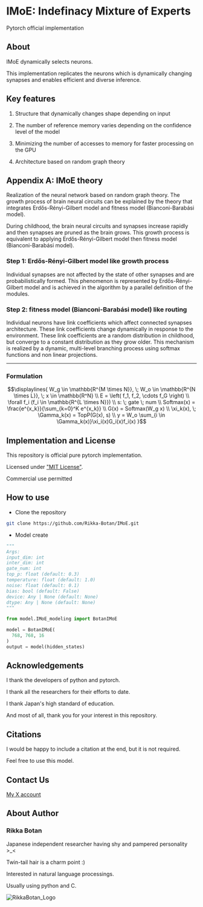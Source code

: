 # IMoE: Indefinacy Mixture of Experts
Pytorch official implementation

## About

IMoE dynamically selects neurons.

This implementation replicates the neurons which is dynamically changing synapses and enables efficient and diverse inference.


## Key features

1. Structure that dynamically changes shape depending on input

2. The number of reference memory varies depending on the confidence level of the model

3. Minimizing the number of accesses to memory for faster processing on the GPU

4. Architecture based on random graph theory

## Appendix A: IMoE theory

Realization of the neural network based on random graph theory.
The growth process of brain neural circuits can be explained by the theory
that integrates Erdős-Rényi-Gilbert model
and fitness model (Bianconi-Barabási model).

During childhood, the brain neural circuits and synapses increase rapidly
and then synapses are pruned as the brain grows.
This growth process is equivalent to applying Erdős-Rényi-Gilbert model
then fitness model (Bianconi-Barabási model).

### Step 1: Erdős-Rényi-Gilbert model like growth process

Individual synapses are not affected by the state of other synapses
and are probabilistically formed.
This phenomenon is represented by Erdős-Rényi-Gilbert model
and is achieved in the algorithm by a parallel definition of the modules.

### Step 2: fitness model (Bianconi-Barabási model) like routing

Individual neurons have link coefficients
which affect connected synapses architecture.
These link coefficients change dynamically in response to the environment.
These link coefficients are a random distribution in childhood,
but converge to a constant distribution as they grow older.
This mechanism is realized by a dynamic, multi-level branching process
using softmax functions and non linear projections.

***
### Formulation

```math
\displaylines{
W_g \in \mathbb{R^{M \times N}}, \; W_o \in \mathbb{R^{N \times L}}, \; x \in \mathbb{R^N} \\
E = \left( f_1, f_2, \cdots f_G \right) \\
\forall f_i (f_i \in \mathbb{R^{L \times N}}) \\
s: \; gate \; num \\
Softmax(x) = \frac{e^{x_k}}{\sum_{k=0}^K e^{x_k}} \\
G(x) = Softmax(W_g x) \\
\xi_k(x), \; \Gamma_k(x) = TopP(G(x), s) \\
y = W_o \sum_{i \in \Gamma_k(x)}\xi_i(x)G_i(x)f_i(x)
}
```


## Implementation and License

This repository is official pure pytorch implementation.

Licensed under ["MIT License"](https://mit-license.org/).

Commercial use permitted

## How to use

- Clone the repository

```bash
git clone https://github.com/Rikka-Botan/IMoE.git
```

- Model create

```python
"""
Args:
input_dim: int
inter_dim: int
gate_num: int
top_p: float (default: 0.3)
temperature: float (default: 1.0)
noise: float (default: 0.1)
bias: bool (default: False)
device: Any | None (default: None)
dtype: Any | None (default: None)
"""

from model.IMoE_modeling import BotanIMoE

model = BotanIMoE(
  768, 768, 16
)
output = model(hidden_states)
```

## Acknowledgements

I thank the developers of python and pytorch.

I thank all the researchers for their efforts to date.

I thank Japan's high standard of education.

And most of all, thank you for your interest in this repository.

## Citations

I would be happy to include a citation at the end, but it is not required.

Feel free to use this model.


## Contact Us

[My X account](https://x.com/peony__snow)


## About Author

### Rikka Botan

Japanese independent researcher having shy and pampered personality >_<

Twin-tail hair is a charm point :)

Interested in natural language processings. 

Usually using python and C.

![RikkaBotan_Logo](https://github.com/user-attachments/assets/92913f91-9136-4d44-8b4d-8a2120118a05)

